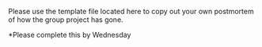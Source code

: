 Please use the template file located here to copy out your own postmortem of how the group project has gone.  

*Please complete this by Wednesday
